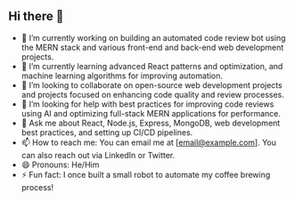 ## Hi there 👋

- 🔭 I’m currently working on building an automated code review bot using the MERN stack and various front-end and back-end web development projects.
- 🌱 I’m currently learning advanced React patterns and optimization, and machine learning algorithms for improving automation.
- 👯 I’m looking to collaborate on open-source web development projects and projects focused on enhancing code quality and review processes.
- 🤔 I’m looking for help with best practices for improving code reviews using AI and optimizing full-stack MERN applications for performance.
- 💬 Ask me about React, Node.js, Express, MongoDB, web development best practices, and setting up CI/CD pipelines.
- 📫 How to reach me: You can email me at [email@example.com]. You can also reach out via LinkedIn or Twitter.
- 😄 Pronouns: He/Him
- ⚡ Fun fact: I once built a small robot to automate my coffee brewing process!
